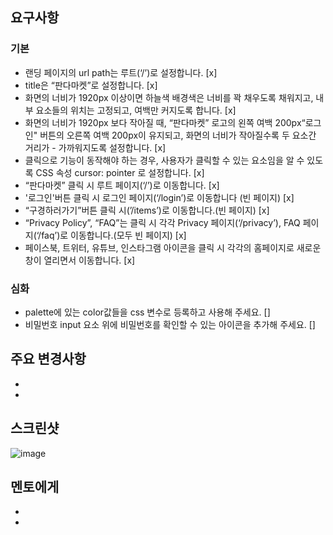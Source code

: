 ## 요구사항

### 기본

- 랜딩 페이지의 url path는 루트(‘/’)로 설정합니다. [x]
- title은 “판다마켓”로 설정합니다. [x]
- 화면의 너비가 1920px 이상이면 하늘색 배경색은 너비를 꽉 채우도록 채워지고, 내부 요소들의 위치는 고정되고, 여백만 커지도록 합니다. [x]
- 화면의 너비가 1920px 보다 작아질 때, “판다마켓” 로고의 왼쪽 여백 200px“로그인" 버튼의 오른쪽 여백 200px이 유지되고, 화면의 너비가 작아질수록 두 요소간 거리가 - 가까워지도록 설정합니다. [x]
- 클릭으로 기능이 동작해야 하는 경우, 사용자가 클릭할 수 있는 요소임을 알 수 있도록 CSS 속성 cursor: pointer 로 설정합니다. [x]
- “판다마켓” 클릭 시 루트 페이지(‘/’)로 이동합니다. [x]
- '로그인'버튼 클릭 시 로그인 페이지(‘/login’)로 이동합니다 (빈 페이지) [x]
- “구경하러가기”버튼 클릭 시(’/items’)로 이동합니다.(빈 페이지) [x]
- “Privacy Policy”, “FAQ”는 클릭 시 각각 Privacy 페이지(‘/privacy’), FAQ 페이지(‘/faq’)로 이동합니다.(모두 빈 페이지) [x]
- 페이스북, 트위터, 유튜브, 인스타그램 아이콘을 클릭 시 각각의 홈페이지로 새로운 창이 열리면서 이동합니다. [x]

### 심화

- palette에 있는 color값들을 css 변수로 등록하고 사용해 주세요. []
- 비밀번호 input 요소 위에 비밀번호를 확인할 수 있는 아이콘을 추가해 주세요. []

## 주요 변경사항

-
-

## 스크린샷

![image](이미지url)

## 멘토에게

-
-
